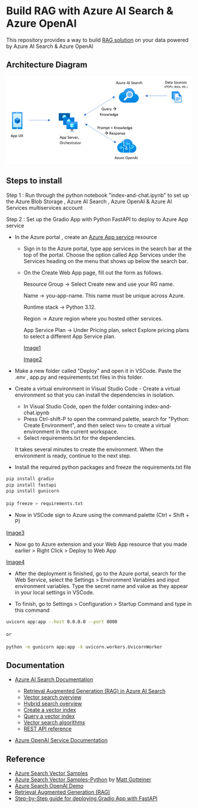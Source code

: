 # Build RAG with Azure AI Search & Azure OpenAI

This repository provides a way to build [RAG solution](https://learn.microsoft.com/azure/search/tutorial-rag-build-solution) on your data powered by Azure AI Search & Azure OpenAI
 
## Architecture Diagram

![RAG Architecture](https://github.com/aggarwalsmicrosoft/azure-index-and-chat/blob/main/Images/Architecture.png)

## Steps to install

Step 1 : Run through the python notebook "index-and-chat.ipynb" to set up the Azure Blob Storage , Azure AI Search , Azure OpenAI & Azure AI Services multiservices account

Step 2 : Set up the Gradio App with Python FastAPI to deploy to Azure App service

- In the Azure portal , create an [Azure App service](https://learn.microsoft.com/en-us/azure/app-service/quickstart-arm-template?pivots=platform-linux) resource

  - Sign in to the Azure portal, type app services in the search bar at the top of the portal. Choose the option called App Services under the Services heading on the menu that shows up below the search bar.
  - On the Create Web App page, fill out the form as follows.

    Resource Group → Select Create new and use your RG name.

    Name → you-app-name. This name must be unique across Azure.

    Runtime stack → Python 3.12.

    Region → Azure region where you hosted other services.

    App Service Plan → Under Pricing plan, select Explore pricing plans to select a different App Service plan.

    [Image1](https://github.com/aggarwalsmicrosoft/azure-index-and-chat/blob/main/Images/Img1.png)

    [Image2](https://github.com/aggarwalsmicrosoft/azure-index-and-chat/blob/main/Images/Img2.png)

- Make a new folder called "Deploy" and open it in VSCode. Paste the .env , app.py and requirements.txt files in this folder.

- Create a virtual environment in Visual Studio Code - Create a virtual environment so that you can install the dependencies in isolation.

  - In Visual Studio Code, open the folder containing index-and-chat.ipynb
  - Press Ctrl-shift-P to open the command palette, search for "Python: Create Environment", and then select `Venv` to create a virtual environment in the current workspace.
  - Select requirements.txt for the dependencies.

   It takes several minutes to create the environment. When the environment is ready, continue to the next step.

- Install the required python packages and freeze the requirements.txt file

```bash
pip install gradio
pip install fastapi
pip install gunicorn 

pip freeze > requirements.txt
```

- Now in VSCode sign to Azure using the command palette (Ctrl + Shift + P)

[Image3](https://github.com/aggarwalsmicrosoft/azure-index-and-chat/blob/main/Images/Img3.png)

- Now go to Azure extension and your Web App resource that you made earlier > Right Click > Deploy to Web App

[Image4](https://github.com/aggarwalsmicrosoft/azure-index-and-chat/blob/main/Images/Img4.png)

- After the deployment is finished, go to the Azure portal, search for the Web Service, select the Settings > Environment Variables and input environment variables. Type the secret name and value as they appear in your local settings in VSCode.

- To finish, go to Settings > Configuration > Startup Command and type in this command

```bash
uvicorn app:app --host 0.0.0.0 --port 8000

or 

python -m gunicorn app:app -k uvicorn.workers.UvicornWorker
```

## Documentation

- [Azure AI Search Documentation](https://learn.microsoft.com/azure/search/)

  - [Retrieval Augmented Generation (RAG) in Azure AI Search](https://learn.microsoft.com/azure/search/retrieval-augmented-generation-overview)
  - [Vector search overview](https://learn.microsoft.com/azure/search/vector-search-overview)
  - [Hybrid search overview](https://learn.microsoft.com/azure/search/hybrid-search-overview)
  - [Create a vector index](https://learn.microsoft.com/azure/search/vector-search-how-to-create-index)
  - [Query a vector index](https://learn.microsoft.com/azure/search/vector-search-how-to-query)
  - [Vector search algorithms](https://learn.microsoft.com/azure/search/vector-search-ranking)
  - [REST API reference](https://learn.microsoft.com/rest/api/searchservice/)

- [Azure OpenAI Service Documentation](https://learn.microsoft.com/azure/cognitive-services/openai/)

## Reference
- [Azure Search Vector Samples](https://github.com/Azure/azure-search-vector-samples/tree/main)
- [Azure Search Vector Samples-Python](https://github.com/Azure/azure-search-vector-samples/tree/main/demo-python/code/indexers) by [Matt Gotteiner](https://github.com/mattgotteiner) 
- [Azure Search OpenAI Demo](https://github.com/Azure-Samples/azure-search-openai-demo)
- [Retrieval Augmented Generation (RAG)](https://learn.microsoft.com/en-us/azure/search/retrieval-augmented-generation-overview)
- [Step-by-Step guide for deploying Gradio App with FastAPI](https://techcommunity.microsoft.com/blog/azure-ai-services-blog/deploy-a-gradio-web-app-on-azure-with-azure-app-service-a-step-by-step-guide/4121127)